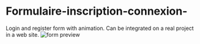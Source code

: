 # Formulaire-inscription-connexion-
Login and register form with animation.
Can be integrated on a real project in a web site.
![form preview](https://user-images.githubusercontent.com/72866207/187068198-6e6c2493-a519-4cad-ab81-6041e9b8bff4.png)
